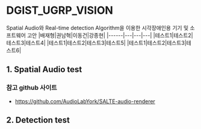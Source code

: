 # DGIST_UGRP_VISION
Spatial Audio와 Real-time detection Algorithm을 이용한 시각장애인용 기기 및 소프트웨어 고안
|배재형|권남혁|이동건|강종현|
|------|---|---|---|
|테스트1|테스트2|테스트3|테스트4|
|테스트1|테스트2|테스트3|테스트5|
|테스트1|테스트2|테스트3|테스트6|
## 1. Spatial Audio test

### 참고 github 사이트
- https://github.com/AudioLabYork/SALTE-audio-renderer

## 2. Detection test
